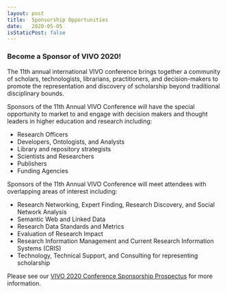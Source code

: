 ```yaml
---
layout: post
title:  Sponsorship Opportunities
date:   2020-05-05
isStaticPost: false
---
```


### Become a Sponsor of VIVO 2020!

The 11th annual international VIVO conference brings together a community of scholars, technologists, librarians, practitioners, and decision-makers to promote the representation and discovery of scholarship beyond traditional disciplinary bounds.

Sponsors of the 11th Annual VIVO Conference will have the special opportunity to market to and engage with decision makers and thought leaders in higher education and research including:

* Research Officers
* Developers, Ontologists, and Analysts
* Library and repository strategists
* Scientists and Researchers
* Publishers
* Funding Agencies

Sponsors of the 11th Annual VIVO Conference will meet attendees with overlapping areas of interest including:

* Research Networking, Expert Finding, Research Discovery, and Social Network Analysis
* Semantic Web and Linked Data
* Research Data Standards and Metrics
* Evaluation of Research Impact
* Research Information Management and Current Research Information Systems (CRIS)
* Technology, Technical Support, and Consulting for representing scholarship

Please see our [VIVO 2020 Conference Sponsorship Prospectus](/assets/VIVO2020-sponsorship-prospectus.pdf) for more information.

